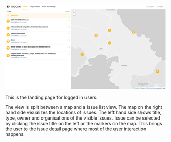 ![issues overview](../screenshots/issue_overview.png)

This is the landing page for logged in users.

The view is split between a map and a issue list view. 
The map on the right hand side visualizes the locations of issues. 
The left hand side shows title, type, owner and organisations of the visible issues.
Issue can be selected by clicking the issue title on the left or the markers 
on the map. This brings the user to the issue detail page where most 
of the user interaction happens.